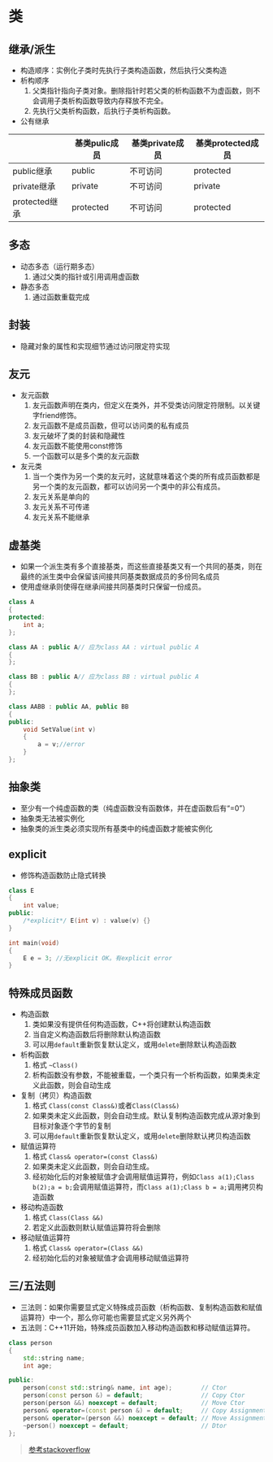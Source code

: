 # 类

## 继承/派生
* 构造顺序：实例化子类时先执行子类构造函数，然后执行父类构造
* 析构顺序
    1. 父类指针指向子类对象。删除指针时若父类的析构函数不为虚函数，则不会调用子类析构函数导致内存释放不完全。
    2. 先执行父类析构函数，后执行子类析构函数。
* 公有继承
 
|  | 基类pulic成员 | 基类private成员 | 基类protected成员 |
| ---- | ---- | ---- | ---- |
| public继承 | public | 不可访问 | protected |
| private继承 | private | 不可访问 | private |
| protected继承 | protected | 不可访问 | protected |

## 多态
* 动态多态（运行期多态）
    1. 通过父类的指针或引用调用虚函数
* 静态多态
    1. 通过函数重载完成

## 封装    
* 隐藏对象的属性和实现细节通过访问限定符实现

## 友元
* 友元函数
    1. 友元函数声明在类内，但定义在类外，并不受类访问限定符限制。以关键字friend修饰。
    2. 友元函数不是成员函数，但可以访问类的私有成员
    3. 友元破坏了类的封装和隐藏性
    4. 友元函数不能使用const修饰
    5. 一个函数可以是多个类的友元函数
* 友元类
    1. 当一个类作为另一个类的友元时，这就意味着这个类的所有成员函数都是另一个类的友元函数，都可以访问另一个类中的非公有成员。
    2. 友元关系是单向的
    3. 友元关系不可传递
    4. 友元关系不能继承

## 虚基类
* 如果一个派生类有多个直接基类，而这些直接基类又有一个共同的基类，则在最终的派生类中会保留该间接共同基类数据成员的多份同名成员
* 使用虚继承则使得在继承间接共同基类时只保留一份成员。
```C++
class A
{
protected: 
    int a;
};

class AA : public A// 应为class AA : virtual public A
{
};

class BB : public A// 应为class BB : virtual public A
{
};

class AABB : public AA, public BB
{
public:
    void SetValue(int v)
    {
        a = v;//error
    }
};
```

## 抽象类
* 至少有一个纯虚函数的类（纯虚函数没有函数体，并在虚函数后有“=0”）
* 抽象类无法被实例化
* 抽象类的派生类必须实现所有基类中的纯虚函数才能被实例化

## explicit
* 修饰构造函数防止隐式转换

```C++
class E
{
    int value;
public:
    /*explicit*/ E(int v) : value(v) {}
}

int main(void)
{
    E e = 3; //无explicit OK。有explicit error
}
```
## 特殊成员函数
* 构造函数
    1. 类如果没有提供任何构造函数，C++将创建默认构造函数
    2. 当自定义构造函数后将删除默认构造函数
    3. 可以用`default`重新恢复默认定义，或用`delete`删除默认构造函数
* 析构函数
    1. 格式 `~Class()`
    2. 析构函数没有参数，不能被重载，一个类只有一个析构函数，如果类未定义此函数，则会自动生成
* 复制（拷贝）构造函数
    1. 格式 `Class(const Class&)`或者`Class(Class&)`
    2. 如果类未定义此函数，则会自动生成。默认复制构造函数完成从源对象到目标对象逐个字节的复制
    3. 可以用`default`重新恢复默认定义，或用`delete`删除默认拷贝构造函数
* 赋值运算符
    1. 格式 `Class& operator=(const Class&)`
    2. 如果类未定义此函数，则会自动生成。
    3. 经初始化后的对象被赋值才会调用赋值运算符，例如`Class a(1);Class b(2);a = b;`会调用赋值运算符，而`Class a(1);Class b = a;`调用拷贝构造函数
* 移动构造函数
    1. 格式 `Class(Class &&)`
    2. 若定义此函数则默认赋值运算符将会删除
* 移动赋值运算符
    1. 格式 `Class& operator=(Class &&)`
    2. 经初始化后的对象被赋值才会调用移动赋值运算符

## 三/五法则
* 三法则：如果你需要显式定义特殊成员函数（析构函数、复制构造函数和赋值运算符）中一个，那么你可能也需要显式定义另外两个
* 五法则：C++11开始，特殊成员函数加入移动构造函数和移动赋值运算符。

```C++
class person
{
    std::string name;
    int age;

public:
    person(const std::string& name, int age);        // Ctor
    person(const person &) = default;                // Copy Ctor
    person(person &&) noexcept = default;            // Move Ctor
    person& operator=(const person &) = default;     // Copy Assignment
    person& operator=(person &&) noexcept = default; // Move Assignment
    ~person() noexcept = default;                    // Dtor
};
```

> [参考stackoverflow](https://stackoverflow.com/questions/4172722/what-is-the-rule-of-three)